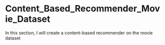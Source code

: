 # Content_Based_Recommender_Movie_Dataset
In this section, I will create a content-based recommender on the movie dataset
